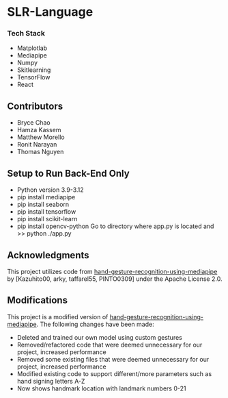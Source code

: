 # SLR-Language

### Tech Stack
- Matplotlab
- Mediapipe
- Numpy
- Skitlearning
- TensorFlow
- React

## Contributors
- Bryce Chao
- Hamza Kassem
- Matthew Morello
- Ronit Narayan
- Thomas Nguyen

## Setup to Run Back-End Only
- Python version 3.9-3.12
- pip install mediapipe
- pip install seaborn
- pip install tensorflow
- pip install scikit-learn
- pip install opencv-python
Go to directory where app.py is located and >> python ./app.py

## Acknowledgments
This project utilizes code from [hand-gesture-recognition-using-mediapipe](https://github.com/Kazuhito00/hand-gesture-recognition-using-mediapipe) by [Kazuhito00, arky, taffarel55, PINTO0309] under the Apache License 2.0.

## Modifications
This project is a modified version of [hand-gesture-recognition-using-mediapipe](https://github.com/Kazuhito00/hand-gesture-recognition-using-mediapipe). The following changes have been made:
- Deleted and trained our own model using custom gestures
- Removed/refactored code that were deemed unnecessary for our project, increased performance
- Removed some existing files that were deemed unnecessary for our project, increased performance
- Modified existing code to support different/more parameters such as hand signing letters A-Z
- Now shows handmark location with landmark numbers 0-21
